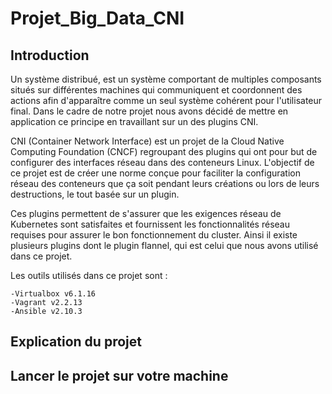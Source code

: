 # Projet_Big_Data_CNI
## Introduction 
Un système distribué, est un système comportant de multiples composants situés sur différentes machines qui communiquent et coordonnent des actions afin d'apparaître comme un seul système cohérent pour l'utilisateur final. Dans le cadre de notre projet nous avons décidé de mettre en application ce principe en travaillant sur un des plugins CNI.

CNI (Container Network Interface) est un projet de la Cloud Native Computing Foundation (CNCF) regroupant des plugins qui ont pour but de configurer des interfaces réseau dans des conteneurs Linux. L'objectif de ce projet est de créer une norme conçue pour faciliter la configuration réseau des conteneurs que ça soit pendant leurs créations ou lors de leurs destructions, le tout basée sur un plugin.

Ces plugins permettent de s'assurer que les exigences réseau de Kubernetes sont satisfaites et fournissent les fonctionnalités réseau requises pour assurer le bon fonctionnement du cluster. Ainsi il existe plusieurs plugins dont le plugin flannel, qui est celui que nous avons utilisé dans ce projet.

Les outils utilisés dans ce projet sont : 
```
-Virtualbox v6.1.16
-Vagrant v2.2.13
-Ansible v2.10.3
```
## Explication du projet 




## Lancer le projet sur votre machine 

